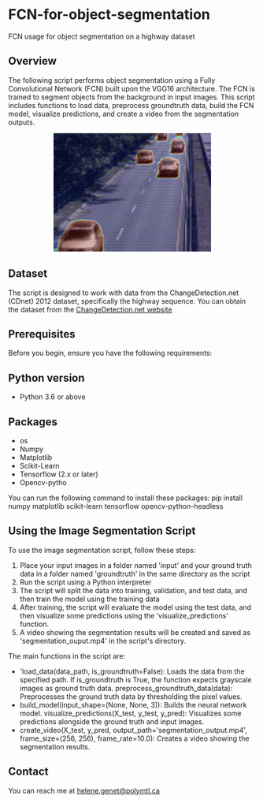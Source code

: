 # FCN-for-object-segmentation
FCN usage for object segmentation on a highway dataset

## Overview

The following script performs object segmentation using a Fully Convolutional Network (FCN) built upon the VGG16 architecture. The FCN is trained to segment objects from the background in input images. This script includes functions to load data, preprocess groundtruth data, build the FCN model, visualize predictions, and create a video from the segmentation outputs.

<p align="center">
  <img src="segmentation_output.gif" alt="Segmentation Output" width="320" height="240"/>
</p>

## Dataset

The script is designed to work with data from the ChangeDetection.net (CDnet) 2012 dataset, specifically the highway sequence. You can obtain the dataset from the [ChangeDetection.net website](http://changedetection.net/)


## Prerequisites

Before you begin, ensure you have the following requirements:

## Python version
- Python 3.6 or above

## Packages
- os
- Numpy
- Matplotlib
- Scikit-Learn
- Tensorflow (2.x or later)
- Opencv-pytho

You can run the following command to install these packages:
pip install numpy matplotlib scikit-learn tensorflow opencv-python-headless

## Using the Image Segmentation Script

To use the image segmentation script, follow these steps:
1. Place your input images in a folder named 'input' and your ground truth data in a folder named 'groundtruth' in the same directory as the script
2. Run the script using a Python interpreter
3. The script will split the data into training, validation, and test data, and then train the model using the training data
4. After training, the script will evaluate the model using the test data, and then visualize some predictions using the 'visualize_predictions' function.
5. A video showing the segmentation results will be created and saved as 'segmentation_ouput.mp4' in the script's directory.
  
The main functions in the script are:
- 'load_data(data_path, is_groundtruth=False): Loads the data from the specified path. If is_groundtruth is True, the function expects grayscale images as ground truth data.
preprocess_groundtruth_data(data): Preprocesses the ground truth data by thresholding the pixel values.
- build_model(input_shape=(None, None, 3)): Builds the neural network model.
visualize_predictions(X_test, y_test, y_pred): Visualizes some predictions alongside the ground truth and input images.
- create_video(X_test, y_pred, output_path='segmentation_output.mp4', frame_size=(256, 256), frame_rate=10.0): Creates a video showing the segmentation results.

## Contact

You can reach me at helene.genet@polymtl.ca


